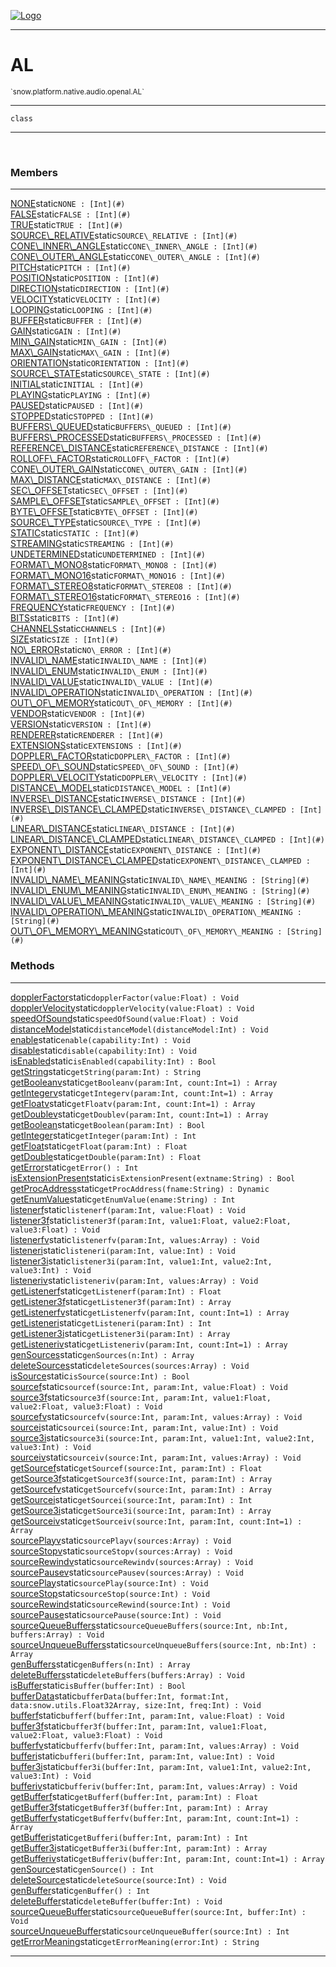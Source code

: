 
[![Logo](../../../../../../images/logo.png)](../../../../../../api/index.html)

---



<h1>AL</h1>
<small>`snow.platform.native.audio.openal.AL`</small>



---

`class`

---

&nbsp;
&nbsp;



<h3>Members</h3> <hr/><span class="member apipage">
                <a name="NONE"><a class="lift" href="#NONE">NONE</a></a><span class="inline-block static">static</span><code class="signature apipage">NONE : [Int](#)</code><br/></span>
            <span class="small_desc_flat"></span><span class="member apipage">
                <a name="FALSE"><a class="lift" href="#FALSE">FALSE</a></a><span class="inline-block static">static</span><code class="signature apipage">FALSE : [Int](#)</code><br/></span>
            <span class="small_desc_flat"></span><span class="member apipage">
                <a name="TRUE"><a class="lift" href="#TRUE">TRUE</a></a><span class="inline-block static">static</span><code class="signature apipage">TRUE : [Int](#)</code><br/></span>
            <span class="small_desc_flat"></span><span class="member apipage">
                <a name="SOURCE_RELATIVE"><a class="lift" href="#SOURCE_RELATIVE">SOURCE\_RELATIVE</a></a><span class="inline-block static">static</span><code class="signature apipage">SOURCE\_RELATIVE : [Int](#)</code><br/></span>
            <span class="small_desc_flat"></span><span class="member apipage">
                <a name="CONE_INNER_ANGLE"><a class="lift" href="#CONE_INNER_ANGLE">CONE\_INNER\_ANGLE</a></a><span class="inline-block static">static</span><code class="signature apipage">CONE\_INNER\_ANGLE : [Int](#)</code><br/></span>
            <span class="small_desc_flat"></span><span class="member apipage">
                <a name="CONE_OUTER_ANGLE"><a class="lift" href="#CONE_OUTER_ANGLE">CONE\_OUTER\_ANGLE</a></a><span class="inline-block static">static</span><code class="signature apipage">CONE\_OUTER\_ANGLE : [Int](#)</code><br/></span>
            <span class="small_desc_flat"></span><span class="member apipage">
                <a name="PITCH"><a class="lift" href="#PITCH">PITCH</a></a><span class="inline-block static">static</span><code class="signature apipage">PITCH : [Int](#)</code><br/></span>
            <span class="small_desc_flat"></span><span class="member apipage">
                <a name="POSITION"><a class="lift" href="#POSITION">POSITION</a></a><span class="inline-block static">static</span><code class="signature apipage">POSITION : [Int](#)</code><br/></span>
            <span class="small_desc_flat"></span><span class="member apipage">
                <a name="DIRECTION"><a class="lift" href="#DIRECTION">DIRECTION</a></a><span class="inline-block static">static</span><code class="signature apipage">DIRECTION : [Int](#)</code><br/></span>
            <span class="small_desc_flat"></span><span class="member apipage">
                <a name="VELOCITY"><a class="lift" href="#VELOCITY">VELOCITY</a></a><span class="inline-block static">static</span><code class="signature apipage">VELOCITY : [Int](#)</code><br/></span>
            <span class="small_desc_flat"></span><span class="member apipage">
                <a name="LOOPING"><a class="lift" href="#LOOPING">LOOPING</a></a><span class="inline-block static">static</span><code class="signature apipage">LOOPING : [Int](#)</code><br/></span>
            <span class="small_desc_flat"></span><span class="member apipage">
                <a name="BUFFER"><a class="lift" href="#BUFFER">BUFFER</a></a><span class="inline-block static">static</span><code class="signature apipage">BUFFER : [Int](#)</code><br/></span>
            <span class="small_desc_flat"></span><span class="member apipage">
                <a name="GAIN"><a class="lift" href="#GAIN">GAIN</a></a><span class="inline-block static">static</span><code class="signature apipage">GAIN : [Int](#)</code><br/></span>
            <span class="small_desc_flat"></span><span class="member apipage">
                <a name="MIN_GAIN"><a class="lift" href="#MIN_GAIN">MIN\_GAIN</a></a><span class="inline-block static">static</span><code class="signature apipage">MIN\_GAIN : [Int](#)</code><br/></span>
            <span class="small_desc_flat"></span><span class="member apipage">
                <a name="MAX_GAIN"><a class="lift" href="#MAX_GAIN">MAX\_GAIN</a></a><span class="inline-block static">static</span><code class="signature apipage">MAX\_GAIN : [Int](#)</code><br/></span>
            <span class="small_desc_flat"></span><span class="member apipage">
                <a name="ORIENTATION"><a class="lift" href="#ORIENTATION">ORIENTATION</a></a><span class="inline-block static">static</span><code class="signature apipage">ORIENTATION : [Int](#)</code><br/></span>
            <span class="small_desc_flat"></span><span class="member apipage">
                <a name="SOURCE_STATE"><a class="lift" href="#SOURCE_STATE">SOURCE\_STATE</a></a><span class="inline-block static">static</span><code class="signature apipage">SOURCE\_STATE : [Int](#)</code><br/></span>
            <span class="small_desc_flat"></span><span class="member apipage">
                <a name="INITIAL"><a class="lift" href="#INITIAL">INITIAL</a></a><span class="inline-block static">static</span><code class="signature apipage">INITIAL : [Int](#)</code><br/></span>
            <span class="small_desc_flat"></span><span class="member apipage">
                <a name="PLAYING"><a class="lift" href="#PLAYING">PLAYING</a></a><span class="inline-block static">static</span><code class="signature apipage">PLAYING : [Int](#)</code><br/></span>
            <span class="small_desc_flat"></span><span class="member apipage">
                <a name="PAUSED"><a class="lift" href="#PAUSED">PAUSED</a></a><span class="inline-block static">static</span><code class="signature apipage">PAUSED : [Int](#)</code><br/></span>
            <span class="small_desc_flat"></span><span class="member apipage">
                <a name="STOPPED"><a class="lift" href="#STOPPED">STOPPED</a></a><span class="inline-block static">static</span><code class="signature apipage">STOPPED : [Int](#)</code><br/></span>
            <span class="small_desc_flat"></span><span class="member apipage">
                <a name="BUFFERS_QUEUED"><a class="lift" href="#BUFFERS_QUEUED">BUFFERS\_QUEUED</a></a><span class="inline-block static">static</span><code class="signature apipage">BUFFERS\_QUEUED : [Int](#)</code><br/></span>
            <span class="small_desc_flat"></span><span class="member apipage">
                <a name="BUFFERS_PROCESSED"><a class="lift" href="#BUFFERS_PROCESSED">BUFFERS\_PROCESSED</a></a><span class="inline-block static">static</span><code class="signature apipage">BUFFERS\_PROCESSED : [Int](#)</code><br/></span>
            <span class="small_desc_flat"></span><span class="member apipage">
                <a name="REFERENCE_DISTANCE"><a class="lift" href="#REFERENCE_DISTANCE">REFERENCE\_DISTANCE</a></a><span class="inline-block static">static</span><code class="signature apipage">REFERENCE\_DISTANCE : [Int](#)</code><br/></span>
            <span class="small_desc_flat"></span><span class="member apipage">
                <a name="ROLLOFF_FACTOR"><a class="lift" href="#ROLLOFF_FACTOR">ROLLOFF\_FACTOR</a></a><span class="inline-block static">static</span><code class="signature apipage">ROLLOFF\_FACTOR : [Int](#)</code><br/></span>
            <span class="small_desc_flat"></span><span class="member apipage">
                <a name="CONE_OUTER_GAIN"><a class="lift" href="#CONE_OUTER_GAIN">CONE\_OUTER\_GAIN</a></a><span class="inline-block static">static</span><code class="signature apipage">CONE\_OUTER\_GAIN : [Int](#)</code><br/></span>
            <span class="small_desc_flat"></span><span class="member apipage">
                <a name="MAX_DISTANCE"><a class="lift" href="#MAX_DISTANCE">MAX\_DISTANCE</a></a><span class="inline-block static">static</span><code class="signature apipage">MAX\_DISTANCE : [Int](#)</code><br/></span>
            <span class="small_desc_flat"></span><span class="member apipage">
                <a name="SEC_OFFSET"><a class="lift" href="#SEC_OFFSET">SEC\_OFFSET</a></a><span class="inline-block static">static</span><code class="signature apipage">SEC\_OFFSET : [Int](#)</code><br/></span>
            <span class="small_desc_flat"></span><span class="member apipage">
                <a name="SAMPLE_OFFSET"><a class="lift" href="#SAMPLE_OFFSET">SAMPLE\_OFFSET</a></a><span class="inline-block static">static</span><code class="signature apipage">SAMPLE\_OFFSET : [Int](#)</code><br/></span>
            <span class="small_desc_flat"></span><span class="member apipage">
                <a name="BYTE_OFFSET"><a class="lift" href="#BYTE_OFFSET">BYTE\_OFFSET</a></a><span class="inline-block static">static</span><code class="signature apipage">BYTE\_OFFSET : [Int](#)</code><br/></span>
            <span class="small_desc_flat"></span><span class="member apipage">
                <a name="SOURCE_TYPE"><a class="lift" href="#SOURCE_TYPE">SOURCE\_TYPE</a></a><span class="inline-block static">static</span><code class="signature apipage">SOURCE\_TYPE : [Int](#)</code><br/></span>
            <span class="small_desc_flat"></span><span class="member apipage">
                <a name="STATIC"><a class="lift" href="#STATIC">STATIC</a></a><span class="inline-block static">static</span><code class="signature apipage">STATIC : [Int](#)</code><br/></span>
            <span class="small_desc_flat"></span><span class="member apipage">
                <a name="STREAMING"><a class="lift" href="#STREAMING">STREAMING</a></a><span class="inline-block static">static</span><code class="signature apipage">STREAMING : [Int](#)</code><br/></span>
            <span class="small_desc_flat"></span><span class="member apipage">
                <a name="UNDETERMINED"><a class="lift" href="#UNDETERMINED">UNDETERMINED</a></a><span class="inline-block static">static</span><code class="signature apipage">UNDETERMINED : [Int](#)</code><br/></span>
            <span class="small_desc_flat"></span><span class="member apipage">
                <a name="FORMAT_MONO8"><a class="lift" href="#FORMAT_MONO8">FORMAT\_MONO8</a></a><span class="inline-block static">static</span><code class="signature apipage">FORMAT\_MONO8 : [Int](#)</code><br/></span>
            <span class="small_desc_flat"></span><span class="member apipage">
                <a name="FORMAT_MONO16"><a class="lift" href="#FORMAT_MONO16">FORMAT\_MONO16</a></a><span class="inline-block static">static</span><code class="signature apipage">FORMAT\_MONO16 : [Int](#)</code><br/></span>
            <span class="small_desc_flat"></span><span class="member apipage">
                <a name="FORMAT_STEREO8"><a class="lift" href="#FORMAT_STEREO8">FORMAT\_STEREO8</a></a><span class="inline-block static">static</span><code class="signature apipage">FORMAT\_STEREO8 : [Int](#)</code><br/></span>
            <span class="small_desc_flat"></span><span class="member apipage">
                <a name="FORMAT_STEREO16"><a class="lift" href="#FORMAT_STEREO16">FORMAT\_STEREO16</a></a><span class="inline-block static">static</span><code class="signature apipage">FORMAT\_STEREO16 : [Int](#)</code><br/></span>
            <span class="small_desc_flat"></span><span class="member apipage">
                <a name="FREQUENCY"><a class="lift" href="#FREQUENCY">FREQUENCY</a></a><span class="inline-block static">static</span><code class="signature apipage">FREQUENCY : [Int](#)</code><br/></span>
            <span class="small_desc_flat"></span><span class="member apipage">
                <a name="BITS"><a class="lift" href="#BITS">BITS</a></a><span class="inline-block static">static</span><code class="signature apipage">BITS : [Int](#)</code><br/></span>
            <span class="small_desc_flat"></span><span class="member apipage">
                <a name="CHANNELS"><a class="lift" href="#CHANNELS">CHANNELS</a></a><span class="inline-block static">static</span><code class="signature apipage">CHANNELS : [Int](#)</code><br/></span>
            <span class="small_desc_flat"></span><span class="member apipage">
                <a name="SIZE"><a class="lift" href="#SIZE">SIZE</a></a><span class="inline-block static">static</span><code class="signature apipage">SIZE : [Int](#)</code><br/></span>
            <span class="small_desc_flat"></span><span class="member apipage">
                <a name="NO_ERROR"><a class="lift" href="#NO_ERROR">NO\_ERROR</a></a><span class="inline-block static">static</span><code class="signature apipage">NO\_ERROR : [Int](#)</code><br/></span>
            <span class="small_desc_flat"></span><span class="member apipage">
                <a name="INVALID_NAME"><a class="lift" href="#INVALID_NAME">INVALID\_NAME</a></a><span class="inline-block static">static</span><code class="signature apipage">INVALID\_NAME : [Int](#)</code><br/></span>
            <span class="small_desc_flat"></span><span class="member apipage">
                <a name="INVALID_ENUM"><a class="lift" href="#INVALID_ENUM">INVALID\_ENUM</a></a><span class="inline-block static">static</span><code class="signature apipage">INVALID\_ENUM : [Int](#)</code><br/></span>
            <span class="small_desc_flat"></span><span class="member apipage">
                <a name="INVALID_VALUE"><a class="lift" href="#INVALID_VALUE">INVALID\_VALUE</a></a><span class="inline-block static">static</span><code class="signature apipage">INVALID\_VALUE : [Int](#)</code><br/></span>
            <span class="small_desc_flat"></span><span class="member apipage">
                <a name="INVALID_OPERATION"><a class="lift" href="#INVALID_OPERATION">INVALID\_OPERATION</a></a><span class="inline-block static">static</span><code class="signature apipage">INVALID\_OPERATION : [Int](#)</code><br/></span>
            <span class="small_desc_flat"></span><span class="member apipage">
                <a name="OUT_OF_MEMORY"><a class="lift" href="#OUT_OF_MEMORY">OUT\_OF\_MEMORY</a></a><span class="inline-block static">static</span><code class="signature apipage">OUT\_OF\_MEMORY : [Int](#)</code><br/></span>
            <span class="small_desc_flat"></span><span class="member apipage">
                <a name="VENDOR"><a class="lift" href="#VENDOR">VENDOR</a></a><span class="inline-block static">static</span><code class="signature apipage">VENDOR : [Int](#)</code><br/></span>
            <span class="small_desc_flat"></span><span class="member apipage">
                <a name="VERSION"><a class="lift" href="#VERSION">VERSION</a></a><span class="inline-block static">static</span><code class="signature apipage">VERSION : [Int](#)</code><br/></span>
            <span class="small_desc_flat"></span><span class="member apipage">
                <a name="RENDERER"><a class="lift" href="#RENDERER">RENDERER</a></a><span class="inline-block static">static</span><code class="signature apipage">RENDERER : [Int](#)</code><br/></span>
            <span class="small_desc_flat"></span><span class="member apipage">
                <a name="EXTENSIONS"><a class="lift" href="#EXTENSIONS">EXTENSIONS</a></a><span class="inline-block static">static</span><code class="signature apipage">EXTENSIONS : [Int](#)</code><br/></span>
            <span class="small_desc_flat"></span><span class="member apipage">
                <a name="DOPPLER_FACTOR"><a class="lift" href="#DOPPLER_FACTOR">DOPPLER\_FACTOR</a></a><span class="inline-block static">static</span><code class="signature apipage">DOPPLER\_FACTOR : [Int](#)</code><br/></span>
            <span class="small_desc_flat"></span><span class="member apipage">
                <a name="SPEED_OF_SOUND"><a class="lift" href="#SPEED_OF_SOUND">SPEED\_OF\_SOUND</a></a><span class="inline-block static">static</span><code class="signature apipage">SPEED\_OF\_SOUND : [Int](#)</code><br/></span>
            <span class="small_desc_flat"></span><span class="member apipage">
                <a name="DOPPLER_VELOCITY"><a class="lift" href="#DOPPLER_VELOCITY">DOPPLER\_VELOCITY</a></a><span class="inline-block static">static</span><code class="signature apipage">DOPPLER\_VELOCITY : [Int](#)</code><br/></span>
            <span class="small_desc_flat"></span><span class="member apipage">
                <a name="DISTANCE_MODEL"><a class="lift" href="#DISTANCE_MODEL">DISTANCE\_MODEL</a></a><span class="inline-block static">static</span><code class="signature apipage">DISTANCE\_MODEL : [Int](#)</code><br/></span>
            <span class="small_desc_flat"></span><span class="member apipage">
                <a name="INVERSE_DISTANCE"><a class="lift" href="#INVERSE_DISTANCE">INVERSE\_DISTANCE</a></a><span class="inline-block static">static</span><code class="signature apipage">INVERSE\_DISTANCE : [Int](#)</code><br/></span>
            <span class="small_desc_flat"></span><span class="member apipage">
                <a name="INVERSE_DISTANCE_CLAMPED"><a class="lift" href="#INVERSE_DISTANCE_CLAMPED">INVERSE\_DISTANCE\_CLAMPED</a></a><span class="inline-block static">static</span><code class="signature apipage">INVERSE\_DISTANCE\_CLAMPED : [Int](#)</code><br/></span>
            <span class="small_desc_flat"></span><span class="member apipage">
                <a name="LINEAR_DISTANCE"><a class="lift" href="#LINEAR_DISTANCE">LINEAR\_DISTANCE</a></a><span class="inline-block static">static</span><code class="signature apipage">LINEAR\_DISTANCE : [Int](#)</code><br/></span>
            <span class="small_desc_flat"></span><span class="member apipage">
                <a name="LINEAR_DISTANCE_CLAMPED"><a class="lift" href="#LINEAR_DISTANCE_CLAMPED">LINEAR\_DISTANCE\_CLAMPED</a></a><span class="inline-block static">static</span><code class="signature apipage">LINEAR\_DISTANCE\_CLAMPED : [Int](#)</code><br/></span>
            <span class="small_desc_flat"></span><span class="member apipage">
                <a name="EXPONENT_DISTANCE"><a class="lift" href="#EXPONENT_DISTANCE">EXPONENT\_DISTANCE</a></a><span class="inline-block static">static</span><code class="signature apipage">EXPONENT\_DISTANCE : [Int](#)</code><br/></span>
            <span class="small_desc_flat"></span><span class="member apipage">
                <a name="EXPONENT_DISTANCE_CLAMPED"><a class="lift" href="#EXPONENT_DISTANCE_CLAMPED">EXPONENT\_DISTANCE\_CLAMPED</a></a><span class="inline-block static">static</span><code class="signature apipage">EXPONENT\_DISTANCE\_CLAMPED : [Int](#)</code><br/></span>
            <span class="small_desc_flat"></span><span class="member apipage">
                <a name="INVALID_NAME_MEANING"><a class="lift" href="#INVALID_NAME_MEANING">INVALID\_NAME\_MEANING</a></a><span class="inline-block static">static</span><code class="signature apipage">INVALID\_NAME\_MEANING : [String](#)</code><br/></span>
            <span class="small_desc_flat"></span><span class="member apipage">
                <a name="INVALID_ENUM_MEANING"><a class="lift" href="#INVALID_ENUM_MEANING">INVALID\_ENUM\_MEANING</a></a><span class="inline-block static">static</span><code class="signature apipage">INVALID\_ENUM\_MEANING : [String](#)</code><br/></span>
            <span class="small_desc_flat"></span><span class="member apipage">
                <a name="INVALID_VALUE_MEANING"><a class="lift" href="#INVALID_VALUE_MEANING">INVALID\_VALUE\_MEANING</a></a><span class="inline-block static">static</span><code class="signature apipage">INVALID\_VALUE\_MEANING : [String](#)</code><br/></span>
            <span class="small_desc_flat"></span><span class="member apipage">
                <a name="INVALID_OPERATION_MEANING"><a class="lift" href="#INVALID_OPERATION_MEANING">INVALID\_OPERATION\_MEANING</a></a><span class="inline-block static">static</span><code class="signature apipage">INVALID\_OPERATION\_MEANING : [String](#)</code><br/></span>
            <span class="small_desc_flat"></span><span class="member apipage">
                <a name="OUT_OF_MEMORY_MEANING"><a class="lift" href="#OUT_OF_MEMORY_MEANING">OUT\_OF\_MEMORY\_MEANING</a></a><span class="inline-block static">static</span><code class="signature apipage">OUT\_OF\_MEMORY\_MEANING : [String](#)</code><br/></span>
            <span class="small_desc_flat"></span>





<h3>Methods</h3> <hr/><span class="method apipage">
            <a name="dopplerFactor"><a class="lift" href="#dopplerFactor">dopplerFactor</a></a><span class="inline-block static">static</span><code class="signature apipage">dopplerFactor(value:Float<span></span>) : Void</code><br/><span class="small_desc_flat"></span>
        </span>
    <span class="method apipage">
            <a name="dopplerVelocity"><a class="lift" href="#dopplerVelocity">dopplerVelocity</a></a><span class="inline-block static">static</span><code class="signature apipage">dopplerVelocity(value:Float<span></span>) : Void</code><br/><span class="small_desc_flat"></span>
        </span>
    <span class="method apipage">
            <a name="speedOfSound"><a class="lift" href="#speedOfSound">speedOfSound</a></a><span class="inline-block static">static</span><code class="signature apipage">speedOfSound(value:Float<span></span>) : Void</code><br/><span class="small_desc_flat"></span>
        </span>
    <span class="method apipage">
            <a name="distanceModel"><a class="lift" href="#distanceModel">distanceModel</a></a><span class="inline-block static">static</span><code class="signature apipage">distanceModel(distanceModel:Int<span></span>) : Void</code><br/><span class="small_desc_flat"></span>
        </span>
    <span class="method apipage">
            <a name="enable"><a class="lift" href="#enable">enable</a></a><span class="inline-block static">static</span><code class="signature apipage">enable(capability:Int<span></span>) : Void</code><br/><span class="small_desc_flat"></span>
        </span>
    <span class="method apipage">
            <a name="disable"><a class="lift" href="#disable">disable</a></a><span class="inline-block static">static</span><code class="signature apipage">disable(capability:Int<span></span>) : Void</code><br/><span class="small_desc_flat"></span>
        </span>
    <span class="method apipage">
            <a name="isEnabled"><a class="lift" href="#isEnabled">isEnabled</a></a><span class="inline-block static">static</span><code class="signature apipage">isEnabled(capability:Int<span></span>) : Bool</code><br/><span class="small_desc_flat"></span>
        </span>
    <span class="method apipage">
            <a name="getString"><a class="lift" href="#getString">getString</a></a><span class="inline-block static">static</span><code class="signature apipage">getString(param:Int<span></span>) : String</code><br/><span class="small_desc_flat"></span>
        </span>
    <span class="method apipage">
            <a name="getBooleanv"><a class="lift" href="#getBooleanv">getBooleanv</a></a><span class="inline-block static">static</span><code class="signature apipage">getBooleanv(param:Int<span></span>, count:Int<span>=1</span>) : Array</code><br/><span class="small_desc_flat"></span>
        </span>
    <span class="method apipage">
            <a name="getIntegerv"><a class="lift" href="#getIntegerv">getIntegerv</a></a><span class="inline-block static">static</span><code class="signature apipage">getIntegerv(param:Int<span></span>, count:Int<span>=1</span>) : Array</code><br/><span class="small_desc_flat"></span>
        </span>
    <span class="method apipage">
            <a name="getFloatv"><a class="lift" href="#getFloatv">getFloatv</a></a><span class="inline-block static">static</span><code class="signature apipage">getFloatv(param:Int<span></span>, count:Int<span>=1</span>) : Array</code><br/><span class="small_desc_flat"></span>
        </span>
    <span class="method apipage">
            <a name="getDoublev"><a class="lift" href="#getDoublev">getDoublev</a></a><span class="inline-block static">static</span><code class="signature apipage">getDoublev(param:Int<span></span>, count:Int<span>=1</span>) : Array</code><br/><span class="small_desc_flat"></span>
        </span>
    <span class="method apipage">
            <a name="getBoolean"><a class="lift" href="#getBoolean">getBoolean</a></a><span class="inline-block static">static</span><code class="signature apipage">getBoolean(param:Int<span></span>) : Bool</code><br/><span class="small_desc_flat"></span>
        </span>
    <span class="method apipage">
            <a name="getInteger"><a class="lift" href="#getInteger">getInteger</a></a><span class="inline-block static">static</span><code class="signature apipage">getInteger(param:Int<span></span>) : Int</code><br/><span class="small_desc_flat"></span>
        </span>
    <span class="method apipage">
            <a name="getFloat"><a class="lift" href="#getFloat">getFloat</a></a><span class="inline-block static">static</span><code class="signature apipage">getFloat(param:Int<span></span>) : Float</code><br/><span class="small_desc_flat"></span>
        </span>
    <span class="method apipage">
            <a name="getDouble"><a class="lift" href="#getDouble">getDouble</a></a><span class="inline-block static">static</span><code class="signature apipage">getDouble(param:Int<span></span>) : Float</code><br/><span class="small_desc_flat"></span>
        </span>
    <span class="method apipage">
            <a name="getError"><a class="lift" href="#getError">getError</a></a><span class="inline-block static">static</span><code class="signature apipage">getError() : Int</code><br/><span class="small_desc_flat"></span>
        </span>
    <span class="method apipage">
            <a name="isExtensionPresent"><a class="lift" href="#isExtensionPresent">isExtensionPresent</a></a><span class="inline-block static">static</span><code class="signature apipage">isExtensionPresent(extname:String<span></span>) : Bool</code><br/><span class="small_desc_flat"></span>
        </span>
    <span class="method apipage">
            <a name="getProcAddress"><a class="lift" href="#getProcAddress">getProcAddress</a></a><span class="inline-block static">static</span><code class="signature apipage">getProcAddress(fname:String<span></span>) : Dynamic</code><br/><span class="small_desc_flat"></span>
        </span>
    <span class="method apipage">
            <a name="getEnumValue"><a class="lift" href="#getEnumValue">getEnumValue</a></a><span class="inline-block static">static</span><code class="signature apipage">getEnumValue(ename:String<span></span>) : Int</code><br/><span class="small_desc_flat"></span>
        </span>
    <span class="method apipage">
            <a name="listenerf"><a class="lift" href="#listenerf">listenerf</a></a><span class="inline-block static">static</span><code class="signature apipage">listenerf(param:Int<span></span>, value:Float<span></span>) : Void</code><br/><span class="small_desc_flat"></span>
        </span>
    <span class="method apipage">
            <a name="listener3f"><a class="lift" href="#listener3f">listener3f</a></a><span class="inline-block static">static</span><code class="signature apipage">listener3f(param:Int<span></span>, value1:Float<span></span>, value2:Float<span></span>, value3:Float<span></span>) : Void</code><br/><span class="small_desc_flat"></span>
        </span>
    <span class="method apipage">
            <a name="listenerfv"><a class="lift" href="#listenerfv">listenerfv</a></a><span class="inline-block static">static</span><code class="signature apipage">listenerfv(param:Int<span></span>, values:Array<span></span>) : Void</code><br/><span class="small_desc_flat"></span>
        </span>
    <span class="method apipage">
            <a name="listeneri"><a class="lift" href="#listeneri">listeneri</a></a><span class="inline-block static">static</span><code class="signature apipage">listeneri(param:Int<span></span>, value:Int<span></span>) : Void</code><br/><span class="small_desc_flat"></span>
        </span>
    <span class="method apipage">
            <a name="listener3i"><a class="lift" href="#listener3i">listener3i</a></a><span class="inline-block static">static</span><code class="signature apipage">listener3i(param:Int<span></span>, value1:Int<span></span>, value2:Int<span></span>, value3:Int<span></span>) : Void</code><br/><span class="small_desc_flat"></span>
        </span>
    <span class="method apipage">
            <a name="listeneriv"><a class="lift" href="#listeneriv">listeneriv</a></a><span class="inline-block static">static</span><code class="signature apipage">listeneriv(param:Int<span></span>, values:Array<span></span>) : Void</code><br/><span class="small_desc_flat"></span>
        </span>
    <span class="method apipage">
            <a name="getListenerf"><a class="lift" href="#getListenerf">getListenerf</a></a><span class="inline-block static">static</span><code class="signature apipage">getListenerf(param:Int<span></span>) : Float</code><br/><span class="small_desc_flat"></span>
        </span>
    <span class="method apipage">
            <a name="getListener3f"><a class="lift" href="#getListener3f">getListener3f</a></a><span class="inline-block static">static</span><code class="signature apipage">getListener3f(param:Int<span></span>) : Array</code><br/><span class="small_desc_flat"></span>
        </span>
    <span class="method apipage">
            <a name="getListenerfv"><a class="lift" href="#getListenerfv">getListenerfv</a></a><span class="inline-block static">static</span><code class="signature apipage">getListenerfv(param:Int<span></span>, count:Int<span>=1</span>) : Array</code><br/><span class="small_desc_flat"></span>
        </span>
    <span class="method apipage">
            <a name="getListeneri"><a class="lift" href="#getListeneri">getListeneri</a></a><span class="inline-block static">static</span><code class="signature apipage">getListeneri(param:Int<span></span>) : Int</code><br/><span class="small_desc_flat"></span>
        </span>
    <span class="method apipage">
            <a name="getListener3i"><a class="lift" href="#getListener3i">getListener3i</a></a><span class="inline-block static">static</span><code class="signature apipage">getListener3i(param:Int<span></span>) : Array</code><br/><span class="small_desc_flat"></span>
        </span>
    <span class="method apipage">
            <a name="getListeneriv"><a class="lift" href="#getListeneriv">getListeneriv</a></a><span class="inline-block static">static</span><code class="signature apipage">getListeneriv(param:Int<span></span>, count:Int<span>=1</span>) : Array</code><br/><span class="small_desc_flat"></span>
        </span>
    <span class="method apipage">
            <a name="genSources"><a class="lift" href="#genSources">genSources</a></a><span class="inline-block static">static</span><code class="signature apipage">genSources(n:Int<span></span>) : Array</code><br/><span class="small_desc_flat"></span>
        </span>
    <span class="method apipage">
            <a name="deleteSources"><a class="lift" href="#deleteSources">deleteSources</a></a><span class="inline-block static">static</span><code class="signature apipage">deleteSources(sources:Array<span></span>) : Void</code><br/><span class="small_desc_flat"></span>
        </span>
    <span class="method apipage">
            <a name="isSource"><a class="lift" href="#isSource">isSource</a></a><span class="inline-block static">static</span><code class="signature apipage">isSource(source:Int<span></span>) : Bool</code><br/><span class="small_desc_flat"></span>
        </span>
    <span class="method apipage">
            <a name="sourcef"><a class="lift" href="#sourcef">sourcef</a></a><span class="inline-block static">static</span><code class="signature apipage">sourcef(source:Int<span></span>, param:Int<span></span>, value:Float<span></span>) : Void</code><br/><span class="small_desc_flat"></span>
        </span>
    <span class="method apipage">
            <a name="source3f"><a class="lift" href="#source3f">source3f</a></a><span class="inline-block static">static</span><code class="signature apipage">source3f(source:Int<span></span>, param:Int<span></span>, value1:Float<span></span>, value2:Float<span></span>, value3:Float<span></span>) : Void</code><br/><span class="small_desc_flat"></span>
        </span>
    <span class="method apipage">
            <a name="sourcefv"><a class="lift" href="#sourcefv">sourcefv</a></a><span class="inline-block static">static</span><code class="signature apipage">sourcefv(source:Int<span></span>, param:Int<span></span>, values:Array<span></span>) : Void</code><br/><span class="small_desc_flat"></span>
        </span>
    <span class="method apipage">
            <a name="sourcei"><a class="lift" href="#sourcei">sourcei</a></a><span class="inline-block static">static</span><code class="signature apipage">sourcei(source:Int<span></span>, param:Int<span></span>, value:Int<span></span>) : Void</code><br/><span class="small_desc_flat"></span>
        </span>
    <span class="method apipage">
            <a name="source3i"><a class="lift" href="#source3i">source3i</a></a><span class="inline-block static">static</span><code class="signature apipage">source3i(source:Int<span></span>, param:Int<span></span>, value1:Int<span></span>, value2:Int<span></span>, value3:Int<span></span>) : Void</code><br/><span class="small_desc_flat"></span>
        </span>
    <span class="method apipage">
            <a name="sourceiv"><a class="lift" href="#sourceiv">sourceiv</a></a><span class="inline-block static">static</span><code class="signature apipage">sourceiv(source:Int<span></span>, param:Int<span></span>, values:Array<span></span>) : Void</code><br/><span class="small_desc_flat"></span>
        </span>
    <span class="method apipage">
            <a name="getSourcef"><a class="lift" href="#getSourcef">getSourcef</a></a><span class="inline-block static">static</span><code class="signature apipage">getSourcef(source:Int<span></span>, param:Int<span></span>) : Float</code><br/><span class="small_desc_flat"></span>
        </span>
    <span class="method apipage">
            <a name="getSource3f"><a class="lift" href="#getSource3f">getSource3f</a></a><span class="inline-block static">static</span><code class="signature apipage">getSource3f(source:Int<span></span>, param:Int<span></span>) : Array</code><br/><span class="small_desc_flat"></span>
        </span>
    <span class="method apipage">
            <a name="getSourcefv"><a class="lift" href="#getSourcefv">getSourcefv</a></a><span class="inline-block static">static</span><code class="signature apipage">getSourcefv(source:Int<span></span>, param:Int<span></span>) : Array</code><br/><span class="small_desc_flat"></span>
        </span>
    <span class="method apipage">
            <a name="getSourcei"><a class="lift" href="#getSourcei">getSourcei</a></a><span class="inline-block static">static</span><code class="signature apipage">getSourcei(source:Int<span></span>, param:Int<span></span>) : Int</code><br/><span class="small_desc_flat"></span>
        </span>
    <span class="method apipage">
            <a name="getSource3i"><a class="lift" href="#getSource3i">getSource3i</a></a><span class="inline-block static">static</span><code class="signature apipage">getSource3i(source:Int<span></span>, param:Int<span></span>) : Array</code><br/><span class="small_desc_flat"></span>
        </span>
    <span class="method apipage">
            <a name="getSourceiv"><a class="lift" href="#getSourceiv">getSourceiv</a></a><span class="inline-block static">static</span><code class="signature apipage">getSourceiv(source:Int<span></span>, param:Int<span></span>, count:Int<span>=1</span>) : Array</code><br/><span class="small_desc_flat"></span>
        </span>
    <span class="method apipage">
            <a name="sourcePlayv"><a class="lift" href="#sourcePlayv">sourcePlayv</a></a><span class="inline-block static">static</span><code class="signature apipage">sourcePlayv(sources:Array<span></span>) : Void</code><br/><span class="small_desc_flat"></span>
        </span>
    <span class="method apipage">
            <a name="sourceStopv"><a class="lift" href="#sourceStopv">sourceStopv</a></a><span class="inline-block static">static</span><code class="signature apipage">sourceStopv(sources:Array<span></span>) : Void</code><br/><span class="small_desc_flat"></span>
        </span>
    <span class="method apipage">
            <a name="sourceRewindv"><a class="lift" href="#sourceRewindv">sourceRewindv</a></a><span class="inline-block static">static</span><code class="signature apipage">sourceRewindv(sources:Array<span></span>) : Void</code><br/><span class="small_desc_flat"></span>
        </span>
    <span class="method apipage">
            <a name="sourcePausev"><a class="lift" href="#sourcePausev">sourcePausev</a></a><span class="inline-block static">static</span><code class="signature apipage">sourcePausev(sources:Array<span></span>) : Void</code><br/><span class="small_desc_flat"></span>
        </span>
    <span class="method apipage">
            <a name="sourcePlay"><a class="lift" href="#sourcePlay">sourcePlay</a></a><span class="inline-block static">static</span><code class="signature apipage">sourcePlay(source:Int<span></span>) : Void</code><br/><span class="small_desc_flat"></span>
        </span>
    <span class="method apipage">
            <a name="sourceStop"><a class="lift" href="#sourceStop">sourceStop</a></a><span class="inline-block static">static</span><code class="signature apipage">sourceStop(source:Int<span></span>) : Void</code><br/><span class="small_desc_flat"></span>
        </span>
    <span class="method apipage">
            <a name="sourceRewind"><a class="lift" href="#sourceRewind">sourceRewind</a></a><span class="inline-block static">static</span><code class="signature apipage">sourceRewind(source:Int<span></span>) : Void</code><br/><span class="small_desc_flat"></span>
        </span>
    <span class="method apipage">
            <a name="sourcePause"><a class="lift" href="#sourcePause">sourcePause</a></a><span class="inline-block static">static</span><code class="signature apipage">sourcePause(source:Int<span></span>) : Void</code><br/><span class="small_desc_flat"></span>
        </span>
    <span class="method apipage">
            <a name="sourceQueueBuffers"><a class="lift" href="#sourceQueueBuffers">sourceQueueBuffers</a></a><span class="inline-block static">static</span><code class="signature apipage">sourceQueueBuffers(source:Int<span></span>, nb:Int<span></span>, buffers:Array<span></span>) : Void</code><br/><span class="small_desc_flat"></span>
        </span>
    <span class="method apipage">
            <a name="sourceUnqueueBuffers"><a class="lift" href="#sourceUnqueueBuffers">sourceUnqueueBuffers</a></a><span class="inline-block static">static</span><code class="signature apipage">sourceUnqueueBuffers(source:Int<span></span>, nb:Int<span></span>) : Array</code><br/><span class="small_desc_flat"></span>
        </span>
    <span class="method apipage">
            <a name="genBuffers"><a class="lift" href="#genBuffers">genBuffers</a></a><span class="inline-block static">static</span><code class="signature apipage">genBuffers(n:Int<span></span>) : Array</code><br/><span class="small_desc_flat"></span>
        </span>
    <span class="method apipage">
            <a name="deleteBuffers"><a class="lift" href="#deleteBuffers">deleteBuffers</a></a><span class="inline-block static">static</span><code class="signature apipage">deleteBuffers(buffers:Array<span></span>) : Void</code><br/><span class="small_desc_flat"></span>
        </span>
    <span class="method apipage">
            <a name="isBuffer"><a class="lift" href="#isBuffer">isBuffer</a></a><span class="inline-block static">static</span><code class="signature apipage">isBuffer(buffer:Int<span></span>) : Bool</code><br/><span class="small_desc_flat"></span>
        </span>
    <span class="method apipage">
            <a name="bufferData"><a class="lift" href="#bufferData">bufferData</a></a><span class="inline-block static">static</span><code class="signature apipage">bufferData(buffer:Int<span></span>, format:Int<span></span>, data:snow.utils.Float32Array<span></span>, size:Int<span></span>, freq:Int<span></span>) : Void</code><br/><span class="small_desc_flat"></span>
        </span>
    <span class="method apipage">
            <a name="bufferf"><a class="lift" href="#bufferf">bufferf</a></a><span class="inline-block static">static</span><code class="signature apipage">bufferf(buffer:Int<span></span>, param:Int<span></span>, value:Float<span></span>) : Void</code><br/><span class="small_desc_flat"></span>
        </span>
    <span class="method apipage">
            <a name="buffer3f"><a class="lift" href="#buffer3f">buffer3f</a></a><span class="inline-block static">static</span><code class="signature apipage">buffer3f(buffer:Int<span></span>, param:Int<span></span>, value1:Float<span></span>, value2:Float<span></span>, value3:Float<span></span>) : Void</code><br/><span class="small_desc_flat"></span>
        </span>
    <span class="method apipage">
            <a name="bufferfv"><a class="lift" href="#bufferfv">bufferfv</a></a><span class="inline-block static">static</span><code class="signature apipage">bufferfv(buffer:Int<span></span>, param:Int<span></span>, values:Array<span></span>) : Void</code><br/><span class="small_desc_flat"></span>
        </span>
    <span class="method apipage">
            <a name="bufferi"><a class="lift" href="#bufferi">bufferi</a></a><span class="inline-block static">static</span><code class="signature apipage">bufferi(buffer:Int<span></span>, param:Int<span></span>, value:Int<span></span>) : Void</code><br/><span class="small_desc_flat"></span>
        </span>
    <span class="method apipage">
            <a name="buffer3i"><a class="lift" href="#buffer3i">buffer3i</a></a><span class="inline-block static">static</span><code class="signature apipage">buffer3i(buffer:Int<span></span>, param:Int<span></span>, value1:Int<span></span>, value2:Int<span></span>, value3:Int<span></span>) : Void</code><br/><span class="small_desc_flat"></span>
        </span>
    <span class="method apipage">
            <a name="bufferiv"><a class="lift" href="#bufferiv">bufferiv</a></a><span class="inline-block static">static</span><code class="signature apipage">bufferiv(buffer:Int<span></span>, param:Int<span></span>, values:Array<span></span>) : Void</code><br/><span class="small_desc_flat"></span>
        </span>
    <span class="method apipage">
            <a name="getBufferf"><a class="lift" href="#getBufferf">getBufferf</a></a><span class="inline-block static">static</span><code class="signature apipage">getBufferf(buffer:Int<span></span>, param:Int<span></span>) : Float</code><br/><span class="small_desc_flat"></span>
        </span>
    <span class="method apipage">
            <a name="getBuffer3f"><a class="lift" href="#getBuffer3f">getBuffer3f</a></a><span class="inline-block static">static</span><code class="signature apipage">getBuffer3f(buffer:Int<span></span>, param:Int<span></span>) : Array</code><br/><span class="small_desc_flat"></span>
        </span>
    <span class="method apipage">
            <a name="getBufferfv"><a class="lift" href="#getBufferfv">getBufferfv</a></a><span class="inline-block static">static</span><code class="signature apipage">getBufferfv(buffer:Int<span></span>, param:Int<span></span>, count:Int<span>=1</span>) : Array</code><br/><span class="small_desc_flat"></span>
        </span>
    <span class="method apipage">
            <a name="getBufferi"><a class="lift" href="#getBufferi">getBufferi</a></a><span class="inline-block static">static</span><code class="signature apipage">getBufferi(buffer:Int<span></span>, param:Int<span></span>) : Int</code><br/><span class="small_desc_flat"></span>
        </span>
    <span class="method apipage">
            <a name="getBuffer3i"><a class="lift" href="#getBuffer3i">getBuffer3i</a></a><span class="inline-block static">static</span><code class="signature apipage">getBuffer3i(buffer:Int<span></span>, param:Int<span></span>) : Array</code><br/><span class="small_desc_flat"></span>
        </span>
    <span class="method apipage">
            <a name="getBufferiv"><a class="lift" href="#getBufferiv">getBufferiv</a></a><span class="inline-block static">static</span><code class="signature apipage">getBufferiv(buffer:Int<span></span>, param:Int<span></span>, count:Int<span>=1</span>) : Array</code><br/><span class="small_desc_flat"></span>
        </span>
    <span class="method apipage">
            <a name="genSource"><a class="lift" href="#genSource">genSource</a></a><span class="inline-block static">static</span><code class="signature apipage">genSource() : Int</code><br/><span class="small_desc_flat"></span>
        </span>
    <span class="method apipage">
            <a name="deleteSource"><a class="lift" href="#deleteSource">deleteSource</a></a><span class="inline-block static">static</span><code class="signature apipage">deleteSource(source:Int<span></span>) : Void</code><br/><span class="small_desc_flat"></span>
        </span>
    <span class="method apipage">
            <a name="genBuffer"><a class="lift" href="#genBuffer">genBuffer</a></a><span class="inline-block static">static</span><code class="signature apipage">genBuffer() : Int</code><br/><span class="small_desc_flat"></span>
        </span>
    <span class="method apipage">
            <a name="deleteBuffer"><a class="lift" href="#deleteBuffer">deleteBuffer</a></a><span class="inline-block static">static</span><code class="signature apipage">deleteBuffer(buffer:Int<span></span>) : Void</code><br/><span class="small_desc_flat"></span>
        </span>
    <span class="method apipage">
            <a name="sourceQueueBuffer"><a class="lift" href="#sourceQueueBuffer">sourceQueueBuffer</a></a><span class="inline-block static">static</span><code class="signature apipage">sourceQueueBuffer(source:Int<span></span>, buffer:Int<span></span>) : Void</code><br/><span class="small_desc_flat"></span>
        </span>
    <span class="method apipage">
            <a name="sourceUnqueueBuffer"><a class="lift" href="#sourceUnqueueBuffer">sourceUnqueueBuffer</a></a><span class="inline-block static">static</span><code class="signature apipage">sourceUnqueueBuffer(source:Int<span></span>) : Int</code><br/><span class="small_desc_flat"></span>
        </span>
    <span class="method apipage">
            <a name="getErrorMeaning"><a class="lift" href="#getErrorMeaning">getErrorMeaning</a></a><span class="inline-block static">static</span><code class="signature apipage">getErrorMeaning(error:Int<span></span>) : String</code><br/><span class="small_desc_flat"></span>
        </span>
    





---

&nbsp;
&nbsp;
&nbsp;
&nbsp;